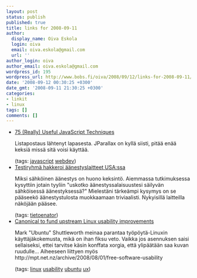 ```yaml
---
layout: post
status: publish
published: true
title: links for 2008-09-11
author:
  display_name: Oiva Eskola
  login: oiva
  email: oiva.eskola@gmail.com
  url: ''
author_login: oiva
author_email: oiva.eskola@gmail.com
wordpress_id: 195
wordpress_url: http://www.bobs.fi/oiva/2008/09/12/links-for-2008-09-11/
date: '2008-09-12 00:30:25 +0300'
date_gmt: '2008-09-11 21:30:25 +0300'
categories:
- linkit
- linux
tags: []
comments: []
---
```

<ul class="delicious">
<li>
<div class="delicious-link"><a href="http://www.smashingmagazine.com/2008/09/11/75-really-useful-javascript-techniques/">75 (Really) Useful JavaScript Techniques</a></div></p>
<div class="delicious-extended">Listapostaus lähtenyt lapasesta. JParallax on kyllä siisti, pitää enää keksiä missä sitä voisi käyttää.</div></p>
<div class="delicious-tags">(tags: <a href="http://delicious.com/oiva/javascript">javascript</a> <a href="http://delicious.com/oiva/webdev">webdev</a>)</div></li>
<li>
<div class="delicious-link"><a href="http://www.hs.fi/ulkomaat/artikkeli/Testiryhm%C3%A4+hakkeroi+%C3%A4%C3%A4nestyslaitteet+USAssa/1135239363877">Testiryhmä hakkeroi äänestyslaitteet USA:ssa</a></div></p>
<div class="delicious-extended">Miksi sähköinen äänestys on huono keksintö. Aiemmassa tutkimuksessa kysyttiin jotain tyyliin "uskotko äänestyssalaisuustesi säilyvän sähköisessä äänestyksessä?" Mielestäni tärkeämpi kysymys on se pääseekö äänestystulosta muokkaamaan triviaalisti. Nykyisillä laitteilla näköjään pääsee.</div></p>
<div class="delicious-tags">(tags: <a href="http://delicious.com/oiva/tietoenator">tietoenator</a>)</div></li>
<li>
<div class="delicious-link"><a href="http://arstechnica.com/news.ars/post/20080911-canonical-to-fund-upstream-linux-usability-improvements.html">Canonical to fund upstream Linux usability improvements</a></div></p>
<div class="delicious-extended">Mark "Ubuntu" Shuttleworth meinaa parantaa työpöytä-Linuxin käyttäjäkokemusta, mikä on ihan fiksu veto. Vaikka jos asennuksen saisi sellaiseksi, ettei tarvitse käsin konffata xorgia, että ylipäätään saa kuvan ruudulle... Aiheeseen liittyen myös http://mpt.net.nz/archive/2008/08/01/free-software-usability</div></p>
<div class="delicious-tags">(tags: <a href="http://delicious.com/oiva/linux">linux</a> <a href="http://delicious.com/oiva/usability">usability</a> <a href="http://delicious.com/oiva/ubuntu">ubuntu</a> <a href="http://delicious.com/oiva/ux">ux</a>)</div></li>
</ul>
